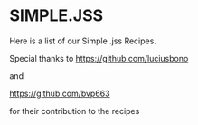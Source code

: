 # SIMPLE.JSS

Here is a list of our Simple .jss Recipes.


Special thanks to https://github.com/luciusbono 

and 

https://github.com/bvp663 

for their contribution to the recipes

